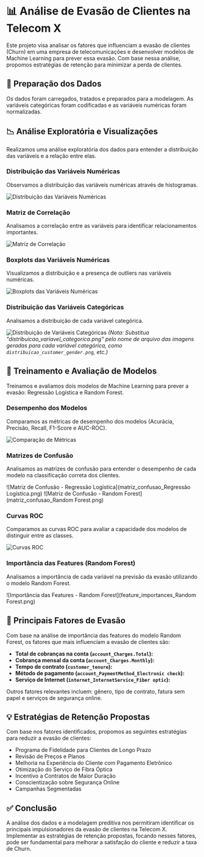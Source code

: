 # 📊 Análise de Evasão de Clientes na Telecom X

Este projeto visa analisar os fatores que influenciam a evasão de clientes (Churn) em uma empresa de telecomunicações e desenvolver modelos de Machine Learning para prever essa evasão. Com base nessa análise, propomos estratégias de retenção para minimizar a perda de clientes.

## 🚀 Preparação dos Dados

Os dados foram carregados, tratados e preparados para a modelagem. As variáveis categóricas foram codificadas e as variáveis numéricas foram normalizadas.

## 📉 Análise Exploratória e Visualizações

Realizamos uma análise exploratória dos dados para entender a distribuição das variáveis e a relação entre elas.

### Distribuição das Variáveis Numéricas

Observamos a distribuição das variáveis numéricas através de histogramas.

![Distribuição das Variáveis Numéricas](distribuicao_variaveis.png)

### Matriz de Correlação

Analisamos a correlação entre as variáveis para identificar relacionamentos importantes.

![Matriz de Correlação](matriz_correlacao.png)

### Boxplots das Variáveis Numéricas

Visualizamos a distribuição e a presença de outliers nas variáveis numéricas.

![Boxplots das Variáveis Numéricas](boxplots.png)

### Distribuição das Variáveis Categóricas

Analisamos a distribuição de cada variável categórica.

![Distribuição de Variáveis Categóricas](distribuicao_variavel_categorica.png)
*(Nota: Substitua "distribuicao_variavel_categorica.png" pelo nome de arquivo das imagens geradas para cada variável categórica, como `distribuicao_customer_gender.png`, etc.)*

## 🧠 Treinamento e Avaliação de Modelos

Treinamos e avaliamos dois modelos de Machine Learning para prever a evasão: Regressão Logística e Random Forest.

### Desempenho dos Modelos

Comparamos as métricas de desempenho dos modelos (Acurácia, Precisão, Recall, F1-Score e AUC-ROC).

![Comparação de Métricas](avaliacao_metricas_modelos.png)

### Matrizes de Confusão

Analisamos as matrizes de confusão para entender o desempenho de cada modelo na classificação correta dos clientes.

![Matriz de Confusão - Regressão Logística](matriz_confusao_Regressão Logística.png)
![Matriz de Confusão - Random Forest](matriz_confusao_Random Forest.png)

### Curvas ROC

Comparamos as curvas ROC para avaliar a capacidade dos modelos de distinguir entre as classes.

![Curvas ROC](curvas_ROC.png)

### Importância das Features (Random Forest)

Analisamos a importância de cada variável na previsão da evasão utilizando o modelo Random Forest.

![Importância das Features - Random Forest](feature_importances_Random Forest.png)

## 🔑 Principais Fatores de Evasão

Com base na análise de importância das features do modelo Random Forest, os fatores que mais influenciam a evasão de clientes são:

*   **Total de cobranças na conta (`account_Charges.Total`):**
*   **Cobrança mensal da conta (`account_Charges.Monthly`):**
*   **Tempo de contrato (`customer_tenure`):**
*   **Método de pagamento (`account_PaymentMethod_Electronic check`):**
*   **Serviço de Internet (`internet_InternetService_Fiber optic`):**

Outros fatores relevantes incluem: gênero, tipo de contrato, fatura sem papel e serviços de segurança online.

## 💡 Estratégias de Retenção Propostas

Com base nos fatores identificados, propomos as seguintes estratégias para reduzir a evasão de clientes:

*   Programa de Fidelidade para Clientes de Longo Prazo
*   Revisão de Preços e Planos
*   Melhoria na Experiência do Cliente com Pagamento Eletrônico
*   Otimização do Serviço de Fibra Óptica
*   Incentivo a Contratos de Maior Duração
*   Conscientização sobre Segurança Online
*   Campanhas Segmentadas

## ✅ Conclusão

A análise dos dados e a modelagem preditiva nos permitiram identificar os principais impulsionadores da evasão de clientes na Telecom X. Implementar as estratégias de retenção propostas, focando nesses fatores, pode ser fundamental para melhorar a satisfação do cliente e reduzir a taxa de Churn.

